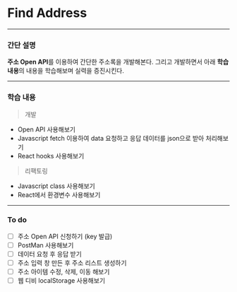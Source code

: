 # Find Address 
---
### 간단 설명
**주소 Open API**를 이용하여 간단한 주소록을 개발해본다. 그리고 개발하면서 아래 **학습 내용**의 내용을 학습해보며 실력을 증진시킨다. 

---
### 학습 내용
> 개발
- Open API 사용해보기 
- Javascript fetch 이용하여 data 요청하고 응답 데이터를 json으로 받아 처리해보기
- React hooks 사용해보기 

> 리팩토링
- Javascript class 사용해보기
- React에서 환경변수 사용해보기 

---   
### To do
- [ ] 주소 Open API 신청하기 (key 발급)
- [ ] PostMan 사용해보기
- [ ] 데이터 요청 후 응답 받기
- [ ] 주소 입력 창 만든 후 주소 리스트 생성하기
- [ ] 주소 아이템 수정, 삭제, 이동 해보기
- [ ] 웹 디비 localStorage 사용해보기